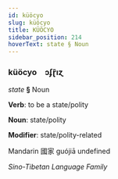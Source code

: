 ```yaml
---
id: küöcyo
slug: küöcyo
title: KÜÖCYO
sidebar_position: 214
hoverText: state § Noun
---
```


### küöcyo&emsp;<span kind="abugida">ɔʄɽ̄ıɀ</span>

*state* **§** Noun

**Verb**: to be a state/polity

**Noun**: state/polity

**Modifier**: state/polity-related

Mandarin 國家 guójiā undefined

*Sino-Tibetan Language Family*